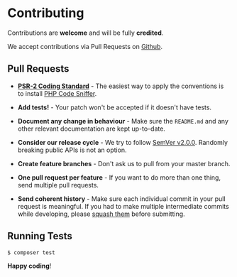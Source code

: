 # Contributing

Contributions are **welcome** and will be fully **credited**.

We accept contributions via Pull Requests on [Github](https://github.com/nwidart/laravel-normalizer).


## Pull Requests

- **[PSR-2 Coding Standard](https://github.com/php-fig/fig-standards/blob/master/accepted/PSR-2-coding-style-guide.md)** - The easiest way to apply the conventions is to install [PHP Code Sniffer](http://pear.php.net/package/PHP_CodeSniffer).

- **Add tests!** - Your patch won't be accepted if it doesn't have tests.

- **Document any change in behaviour** - Make sure the `README.md` and any other relevant documentation are kept up-to-date.

- **Consider our release cycle** - We try to follow [SemVer v2.0.0](http://semver.org/). Randomly breaking public APIs is not an option.

- **Create feature branches** - Don't ask us to pull from your master branch.

- **One pull request per feature** - If you want to do more than one thing, send multiple pull requests.

- **Send coherent history** - Make sure each individual commit in your pull request is meaningful. If you had to make multiple intermediate commits while developing, please [squash them](http://www.git-scm.com/book/en/v2/Git-Tools-Rewriting-History#Changing-Multiple-Commit-Messages) before submitting.


## Running Tests

``` bash
$ composer test
```


**Happy coding**!
